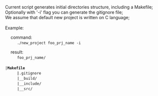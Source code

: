 Current script generates initial directories structure, including a Makefile; <br>
Optionally with '-i' flag you can generate the gitignore file; <br>
We assume that default new project is written on C language; <br>
<br>
	Example:
<br>

&emsp;
	command:
<br>
&emsp;&emsp;
<code>
	./new_project foo_prj_name -i
</code>
<br>

&emsp;
	result:
<br>
&emsp;&emsp;
<code>
	foo_prj_name/
</code>
<br>
&emsp;&emsp;
<code>
	|__Makefile
</code>
<br>
&emsp;&emsp;
<code>
	|__.gitignore
</code>
<br>
&emsp;&emsp;
<code>
	|__build/
</code>
<br>
&emsp;&emsp;
<code>
	|__include/
</code>
<br>
&emsp;&emsp;
<code>
	|__src/
</code>
